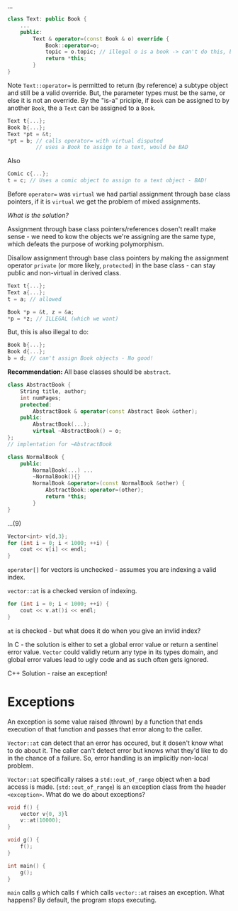...
```c++
class Text: public Book {
    ...
    public:
        Text & operator=(const Book & o) override {
            Book::operator=o;
            topic = o.topic; // illegal o is a book -> can't do this, but assume we can
            return *this;
        } 
}
```
Note `Text::operator=` is permitted to return (by reference) a subtype object and still be a valid override. But, the parameter types must be the same, or else it is not an override. By the "is-a" priciple, if `Book` can be assigned to by another `Book`, the a `Text` can be assigned to a `Book`.

```c++
Text t{...};
Book b{...};
Text *pt = &t;
*pt = b; // calls operator= with virtual disputed
         // uses a Book to assign to a text, would be BAD
```

Also 
```c++
Comic c{...};
t = c; // Uses a comic object to assign to a text object - BAD!
```
Before `operator=` was `virtual` we had partial assignment through base class pointers, if it is `virtual` we get the problem of mixed assignments. 

*What is the solution?*

Assignment through base class pointers/references dosen't reallt make sense - we need to kow the objects we're assigning are the same type, which defeats the purpose of working polymorphism.

Disallow assignment through base class pointers by making the assignment operator `private` (or more likely, `protected`) in the base class - can stay public and non-virtual in derived class.

```c++
Text t{...};
Text a{...};
t = a; // allowed 

Book *p = &t, z = &a;
*p = *z; // ILLEGAL (which we want)
```

But, this is also illegal to do: 

```c++
Book b{...};
Book d{...};
b = d; // can't assign Book objects - No good!
```

**Recommendation:** All base classes should be `abstract`. 

```c++
class AbstractBook {
    String title, author;
    int numPages;
    protected:
        AbstractBook & operator(const Abstract Book &other);
    public:
        AbstractBook(...);
        virtual ~AbstractBook() = o;
};
// implentation for ~AbstractBook
```

```c++
class NormalBook {
    public:
        NormalBook(...) ...
        ~NormalBook(){}
        NormalBook &operator=(const NormalBook &other) {
            AbstractBook::operator=(other);
            return *this;
        }
}
```

...(9)

```c++
Vector<int> v{d,3};
for (int i = 0; i < 1000; ++i) {
    cout << v[i] << endl;
}
```
`operator[]` for vectors is unchecked - assumes you are indexing a valid index.

`vector::at` is a checked version of indexing.
```c++
for (int i = 0; i < 1000; ++i) {
    cout << v.at()i << endl;
}
```
`at` is checked - but what does it do when you give an invlid index?

In C - the solution is either to set a global error value or return a sentinel error value. `Vector` could validly return any type in its types domain, and global error values lead to ugly code and as such often gets ignored.

C++ Solution - raise an exception!

# Exceptions
An exception is some value raised (thrown) by a function that ends execution of that function and passes that error along to the caller.

`Vector::at` can detect that an error has occured, but it dosen't know what to do about it. The caller can't detect error but knows what they'd like to do in the chance of a failure. So, error handling is an implicitly non-local problem.

`Vector::at` specifically raises a `std::out_of_range` object when a bad access is made. (`std::out_of_range`) is an exception class from the header `<exception>`. What do we do about exceptions?

```c++
void f() {
    vector v{0, 3}l
    v::at(10000);
}

void g() {
    f();
}

int main() {
    g();
}
```
`main` calls `g` which calls `f` which calls `vector::at` raises an exception. What happens? By default, the program stops executing.
